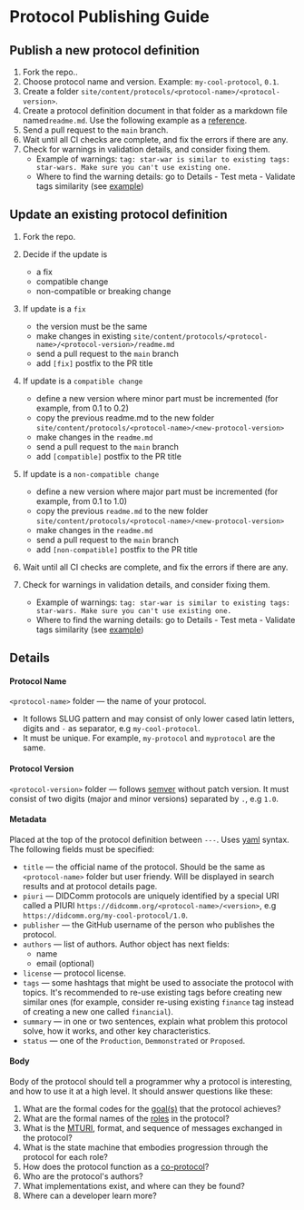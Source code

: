 # Protocol Publishing Guide

## Publish a new protocol definition
1. Fork the repo..
2. Choose protocol name and version. Example: `my-cool-protocol`, `0.1`.
3. Create a folder `site/content/protocols/<protocol-name>/<protocol-version>`.
4. Create a protocol definition document in that folder as a markdown file named`readme.md`. Use the following example as a [reference](./protocol-example.md).
5. Send a pull request to the `main` branch.
6. Wait until all CI checks are complete, and fix the errors if there are any. 
7. Check for warnings in validation details, and consider fixing them. 
    - Example of warnings: `tag: star-war is similar to existing tags: star-wars. Make sure you can't use existing one.`
    - Where to find the warning details: go to Details - Test meta - Validate tags similarity (see [example](https://github.com/Merciful12/didcomm.org/runs/3320669302?check_suite_focus=true#step:6:7))

## Update an existing protocol definition
1. Fork the repo.
2. Decide if the update is
    - a fix
    - compatible change
    - non-compatible or breaking change

3. If update is a `fix`
    * the version must be the same
    * make changes in existing `site/content/protocols/<protocol-name>/<protocol-version>/readme.md`
    * send a pull request to the `main` branch
    * add `[fix]` postfix to the PR title
4. If update is a `compatible change`
    - define a new version where minor part must be incremented (for example, from 0.1 to 0.2)
    - copy the previous readme.md to the new folder `site/content/protocols/<protocol-name>/<new-protocol-version>`
    - make changes in the `readme.md`
    - send a pull request to the `main` branch
    - add `[compatible]` postfix to the PR title
5. If update is a `non-compatible change`
    - define a new version where major part must be incremented (for example, from 0.1 to 1.0)
    - copy the previous `readme.md` to the new folder `site/content/protocols/<protocol-name>/<new-protocol-version>`
    - make changes in the `readme.md`
    - send a pull request to the `main` branch
    - add `[non-compatible]` postfix to the PR title
6. Wait until all CI checks are complete, and fix the errors if there are any.
7. Check for warnings in validation details, and consider fixing them. 
    - Example of warnings: `tag: star-war is similar to existing tags: star-wars. Make sure you can't use existing one.`
    - Where to find the warning details: go to Details - Test meta - Validate tags similarity (see [example](https://github.com/Merciful12/didcomm.org/runs/3320669302?check_suite_focus=true#step:6:7))


## Details
#### Protocol Name
`<protocol-name>` folder — the name of your protocol. 
* It follows SLUG pattern and may consist of only lower cased latin letters, digits and `-` as separator, e.g `my-cool-protocol`.
* It must be unique. For example, `my-protocol` and `myprotocol` are the same.


#### Protocol Version
`<protocol-version>` folder — follows [semver](https://github.com/hyperledger/aries-rfcs/blob/main/concepts/0003-protocols/README.md#semver-rules-for-protocols) without patch version. It must consist of two digits (major and minor versions) separated by `.`, e.g `1.0`.


#### Metadata
Placed at the top of the protocol definition between `---`.
Uses [yaml](https://docs.ansible.com/ansible/latest/reference_appendices/YAMLSyntax.html) syntax.
The following fields must be specified:
  - `title` — the official name of the protocol. Should be the same as `<protocol-name>` folder but user friendy. Will be displayed in search results and at protocol details page. 
  - `piuri` — DIDComm protocols are uniquely identified by a special URI called a PIURI `https://didcomm.org/<protocol-name>/<version>`, e.g `https://didcomm.org/my-cool-protocol/1.0`.
  - `publisher` — the GitHub username of the person who publishes the protocol.
  - `authors` — list of authors. Author object has next fields:
    - name
    - email (optional)
  - `license` — protocol license.
  - `tags` — some hashtags that might be used to associate the protocol with topics. It's recommended to re-use existing tags before creating new similar ones (for example, consider re-using existing `finance` tag instead of creating a new one called `financial`).
  - `summary` — in one or two sentences, explain what problem this protocol solve, how it works, and other key characteristics.
  - `status` — one of the `Production`, `Demmonstrated` or `Proposed`.

#### Body
 Body of the protocol should tell a programmer why a protocol is interesting, and how to use it at a high level. It should answer questions like these:
  1. What are the formal codes for the [goal(s)](https://github.com/hyperledger/aries-rfcs/tree/master/concepts/0519-goal-codes) that the protocol achieves?
  2. What are the formal names of the [roles](https://github.com/hyperledger/aries-rfcs/tree/master/concepts/0003-protocols#roles-participants-parties-and-controllers) in the protocol?
  3. What is the [MTURI](https://github.com/hyperledger/aries-rfcs/blob/master/concepts/0003-protocols/README.md#mturi), format, and sequence of messages exchanged in the protocol?
  4. What is the state machine that embodies progression through the protocol for each role?
  5. How does the protocol function as a [co-protocol](https://github.com/hyperledger/aries-rfcs/blob/master/concepts/0478-coprotocols/README.md)?
  6. Who are the protocol's authors?
  7. What implementations exist, and where can they be found?
  8. Where can a developer learn more?
